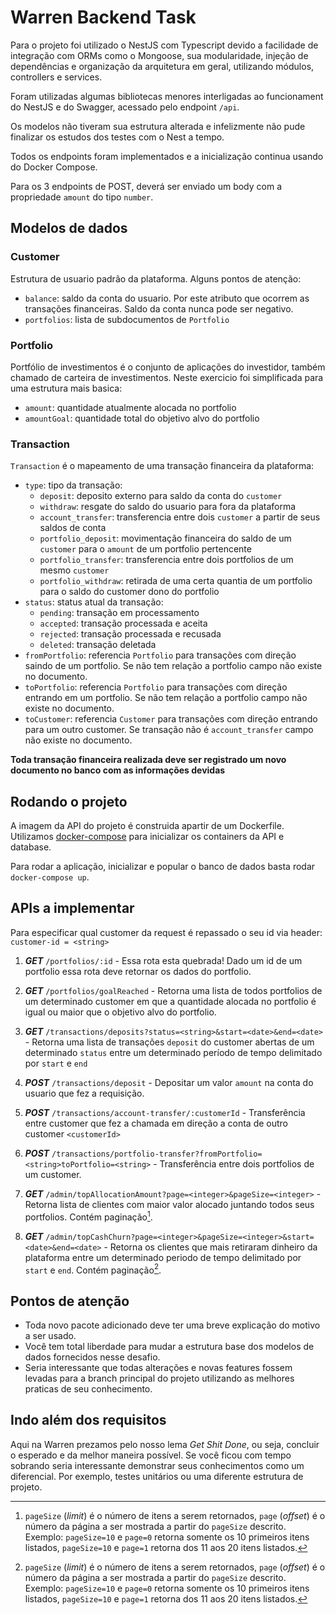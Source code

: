 # Warren Backend Task

Para o projeto foi utilizado o NestJS com Typescript devido a facilidade de integração com ORMs como o Mongoose, sua modularidade, injeção de dependências e organização da arquitetura em geral, utilizando módulos, controllers e services.

Foram utilizadas algumas bibliotecas menores interligadas ao funcionament do NestJS e do Swagger, acessado pelo endpoint `/api`.

Os modelos não tiveram sua estrutura alterada e infelizmente não pude finalizar os estudos dos testes com o Nest a tempo.

Todos os endpoints foram implementados e a inicialização continua usando do Docker Compose.

Para os 3 endpoints de POST, deverá ser enviado um body com a propriedade `amount` do tipo `number`.

## Modelos de dados

### Customer

Estrutura de usuario padrão da plataforma. Alguns pontos de atenção:

- `balance`: saldo da conta do usuario. Por este atributo que ocorrem as transações financeiras. Saldo da conta nunca pode ser negativo.
- `portfolios`: lista de subdocumentos de `Portfolio`

### Portfolio

Portfólio de investimentos é o conjunto de aplicações do investidor, também chamado de carteira de investimentos. Neste exercicio foi simplificada para uma estrutura mais basica:

- `amount`: quantidade atualmente alocada no portfolio
- `amountGoal`: quantidade total do objetivo alvo do portfolio

### Transaction

`Transaction` é o mapeamento de uma transação financeira da plataforma:

- `type`: tipo da transação:
  - `deposit`: deposito externo para saldo da conta do `customer`
  - `withdraw`: resgate do saldo do usuario para fora da plataforma
  - `account_transfer`: transferencia entre dois `customer` a partir de seus saldos de conta
  - `portfolio_deposit`: movimentação financeira do saldo de um `customer` para o `amount` de um portfolio pertencente
  - `portfolio_transfer`: transferencia entre dois portfolios de um mesmo `customer`
  - `portfolio_withdraw`: retirada de uma certa quantia de um portfolio para o saldo do customer dono do portfolio
- `status`: status atual da transação:
  - `pending`: transação em processamento
  - `accepted`: transação processada e aceita
  - `rejected`: transação processada e recusada
  - `deleted`: transação deletada
- `fromPortfolio`: referencia `Portfolio` para transações com direção saindo de um portfolio. Se não tem relação a portfolio campo não existe no documento.
- `toPortfolio`: referencia `Portfolio` para transações com direção entrando em um portfolio. Se não tem relação a portfolio campo não existe no documento.
- `toCustomer`: referencia `Customer` para transações com direção entrando para um outro customer. Se transação não é `account_transfer` campo não existe no documento.

**Toda transação financeira realizada deve ser registrado um novo documento no banco com as informações devidas**

## Rodando o projeto

A imagem da API do projeto é construida apartir de um Dockerfile. Utilizamos [docker-compose](https://docs.docker.com/compose/gettingstarted/) para inicializar os containers da API e database.

Para rodar a aplicação, inicializar e popular o banco de dados basta rodar `docker-compose up`.

## APIs a implementar

Para especificar qual customer da request é repassado o seu id via header: `customer-id = <string>`

1. **_GET_** `/portfolios/:id` - Essa rota esta quebrada! Dado um id de um portfolio essa rota deve retornar os dados do portfolio.

1. **_GET_** `/portfolios/goalReached` - Retorna uma lista de todos portfolios de um determinado customer em que a quantidade alocada no portfolio é igual ou maior que o objetivo alvo do portfolio.

1. **_GET_** `/transactions/deposits?status=<string>&start=<date>&end=<date>` - Retorna uma lista de transações `deposit` do customer abertas de um determinado `status` entre um determinado período de tempo delimitado por `start` e `end`

1. **_POST_** `/transactions/deposit` - Depositar um valor `amount` na conta do usuario que fez a requisição.

1. **_POST_** `/transactions/account-transfer/:customerId` - Transferência entre customer que fez a chamada em direção a conta de outro customer `<customerId>`

1. **_POST_** `/transactions/portfolio-transfer?fromPortfolio=<string>toPortfolio=<string>` - Transferência entre dois portfolios de um customer.

1. **_GET_** `/admin/topAllocationAmount?page=<integer>&pageSize=<integer>` - Retorna lista de clientes com maior valor alocado juntando todos seus portfolios. Contém paginação[^1].

1. **_GET_** `/admin/topCashChurn?page=<integer>&pageSize=<integer>&start=<date>&end=<date>` - Retorna os clientes que mais retiraram dinheiro da plataforma entre um determinado periodo de tempo delimitado por `start` e `end`. Contém paginação[^1].

[^1]: `pageSize` (_limit_) é o número de itens a serem retornados, `page` (_offset_) é o número da página a ser mostrada a partir do `pageSize` descrito. Exemplo: `pageSize=10` e `page=0` retorna somente os 10 primeiros itens listados, `pageSize=10` e `page=1` retorna dos 11 aos 20 itens listados.

## Pontos de atenção

- Toda novo pacote adicionado deve ter uma breve explicação do motivo a ser usado.
- Você tem total liberdade para mudar a estrutura base dos modelos de dados fornecidos nesse desafio.
- Seria interessante que todas alterações e novas features fossem levadas para a branch principal do projeto utilizando as melhores praticas de seu conhecimento.

## Indo além dos requisitos

Aqui na Warren prezamos pelo nosso lema _Get Shit Done_, ou seja, concluir o esperado e da melhor maneira possível.
Se você ficou com tempo sobrando seria interessante demonstrar seus conhecimentos como um diferencial. Por exemplo, testes unitários ou uma diferente estrutura de projeto.
